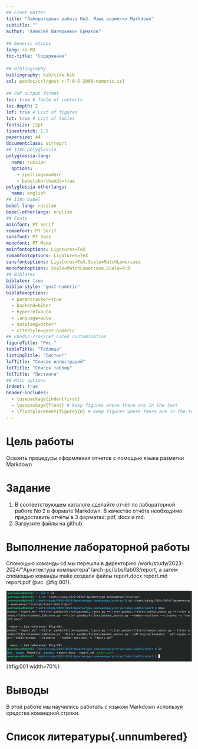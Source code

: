 ```yaml
---
## Front matter
title: "Лабораторная работа No3. Язык разметки Markdown"
subtitle: ""
author: "Алексей Валерьевич Ермаков"

## Generic otions
lang: ru-RU
toc-title: "Содержание"

## Bibliography
bibliography: bib/cite.bib
csl: pandoc/csl/gost-r-7-0-5-2008-numeric.csl

## Pdf output format
toc: true # Table of contents
toc-depth: 2
lof: true # List of figures
lot: true # List of tables
fontsize: 12pt
linestretch: 1.5
papersize: a4
documentclass: scrreprt
## I18n polyglossia
polyglossia-lang:
  name: russian
  options:
	- spelling=modern
	- babelshorthands=true
polyglossia-otherlangs:
  name: english
## I18n babel
babel-lang: russian
babel-otherlangs: english
## Fonts
mainfont: PT Serif
romanfont: PT Serif
sansfont: PT Sans
monofont: PT Mono
mainfontoptions: Ligatures=TeX
romanfontoptions: Ligatures=TeX
sansfontoptions: Ligatures=TeX,Scale=MatchLowercase
monofontoptions: Scale=MatchLowercase,Scale=0.9
## Biblatex
biblatex: true
biblio-style: "gost-numeric"
biblatexoptions:
  - parentracker=true
  - backend=biber
  - hyperref=auto
  - language=auto
  - autolang=other*
  - citestyle=gost-numeric
## Pandoc-crossref LaTeX customization
figureTitle: "Рис."
tableTitle: "Таблица"
listingTitle: "Листинг"
lofTitle: "Список иллюстраций"
lotTitle: "Список таблиц"
lolTitle: "Листинги"
## Misc options
indent: true
header-includes:
  - \usepackage{indentfirst}
  - \usepackage{float} # keep figures where there are in the text
  - \floatplacement{figure}{H} # keep figures where there are in the text
---
```


# Цель работы
 Освоить процедуры оформления отчетов с помощью языка разметки Markdown


# Задание

1. В соответствующем каталоге сделайте отчёт по лабораторной работе No 2 в формате
Markdown. В качестве отчёта необходимо предоставить отчёты в 3 форматах: pdf, docx и md.
2. Загрузите файлы на github.



# Выполнение лабораторной работы

 Спомощью команды cd мы перешли в директорию /work/study/2023-2024/"Архитектура компьютера"/arch-pc/labs/lab03/report, а затем спомощью команды make создали файлы report.docx report.md report.pdf (рис. @fig:001).

![создание файлов pdf, docx и md.отчёта](image/3-1.png){#fig:001 width=70%}

# Выводы

В этой работе мы научились работать с языком Markdown используя средства командной строки.

# Список литературы{.unnumbered}


